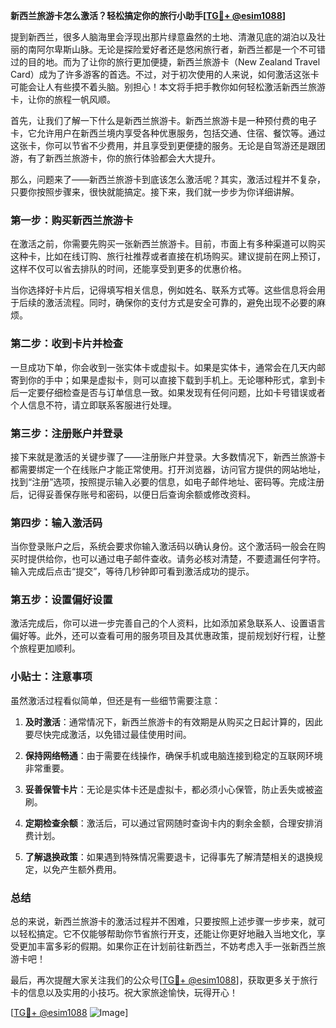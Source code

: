 **新西兰旅游卡怎么激活？轻松搞定你的旅行小助手[[TG💪+ @esim1088](https://t.me/s/esim1088)]**

提到新西兰，很多人脑海里会浮现出那片绿意盎然的土地、清澈见底的湖泊以及壮丽的南阿尔卑斯山脉。无论是探险爱好者还是悠闲旅行者，新西兰都是一个不可错过的目的地。而为了让你的旅行更加便捷，新西兰旅游卡（New Zealand Travel Card）成为了许多游客的首选。不过，对于初次使用的人来说，如何激活这张卡可能会让人有些摸不着头脑。别担心！本文将手把手教你如何轻松激活新西兰旅游卡，让你的旅程一帆风顺。

首先，让我们了解一下什么是新西兰旅游卡。新西兰旅游卡是一种预付费的电子卡，它允许用户在新西兰境内享受各种优惠服务，包括交通、住宿、餐饮等。通过这张卡，你可以节省不少费用，并且享受到更便捷的服务。无论是自驾游还是跟团游，有了新西兰旅游卡，你的旅行体验都会大大提升。

那么，问题来了——新西兰旅游卡到底该怎么激活呢？其实，激活过程并不复杂，只要你按照步骤来，很快就能搞定。接下来，我们就一步步为你详细讲解。

### 第一步：购买新西兰旅游卡

在激活之前，你需要先购买一张新西兰旅游卡。目前，市面上有多种渠道可以购买这种卡，比如在线订购、旅行社推荐或者直接在机场购买。建议提前在网上预订，这样不仅可以省去排队的时间，还能享受到更多的优惠价格。

当你选择好卡片后，记得填写相关信息，例如姓名、联系方式等。这些信息将会用于后续的激活流程。同时，确保你的支付方式是安全可靠的，避免出现不必要的麻烦。

### 第二步：收到卡片并检查

一旦成功下单，你会收到一张实体卡或虚拟卡。如果是实体卡，通常会在几天内邮寄到你的手中；如果是虚拟卡，则可以直接下载到手机上。无论哪种形式，拿到卡后一定要仔细检查是否与订单信息一致。如果发现有任何问题，比如卡号错误或者个人信息不符，请立即联系客服进行处理。

### 第三步：注册账户并登录

接下来就是激活的关键步骤了——注册账户并登录。大多数情况下，新西兰旅游卡都需要绑定一个在线账户才能正常使用。打开浏览器，访问官方提供的网站地址，找到“注册”选项，按照提示输入必要的信息，如电子邮件地址、密码等。完成注册后，记得妥善保存账号和密码，以便日后查询余额或修改资料。

### 第四步：输入激活码

当你登录账户之后，系统会要求你输入激活码以确认身份。这个激活码一般会在购买时提供给你，也可以通过电子邮件查收。请务必核对清楚，不要遗漏任何字符。输入完成后点击“提交”，等待几秒钟即可看到激活成功的提示。

### 第五步：设置偏好设置

激活完成后，你可以进一步完善自己的个人资料，比如添加紧急联系人、设置语言偏好等。此外，还可以查看可用的服务项目及其优惠政策，提前规划好行程，让整个旅程更加顺利。

### 小贴士：注意事项

虽然激活过程看似简单，但还是有一些细节需要注意：

1. **及时激活**：通常情况下，新西兰旅游卡的有效期是从购买之日起计算的，因此要尽快完成激活，以免错过最佳使用时间。
   
2. **保持网络畅通**：由于需要在线操作，确保手机或电脑连接到稳定的互联网环境非常重要。

3. **妥善保管卡片**：无论是实体卡还是虚拟卡，都必须小心保管，防止丢失或被盗刷。

4. **定期检查余额**：激活后，可以通过官网随时查询卡内的剩余金额，合理安排消费计划。

5. **了解退换政策**：如果遇到特殊情况需要退卡，记得事先了解清楚相关的退换规定，以免产生额外费用。

### 总结

总的来说，新西兰旅游卡的激活过程并不困难，只要按照上述步骤一步步来，就可以轻松搞定。它不仅能够帮助你节省旅行开支，还能让你更好地融入当地文化，享受更加丰富多彩的假期。如果你正在计划前往新西兰，不妨考虑入手一张新西兰旅游卡吧！

最后，再次提醒大家关注我们的公众号[[TG💪+ @esim1088](https://t.me/s/esim1088)]，获取更多关于旅行卡的信息以及实用的小技巧。祝大家旅途愉快，玩得开心！

[[TG💪+ @esim1088](https://t.me/s/esim1088) ![Image](https://i.postimg.cc/4NQfJmqS/Snipaste-2025-05-13-00-14-12.png)]